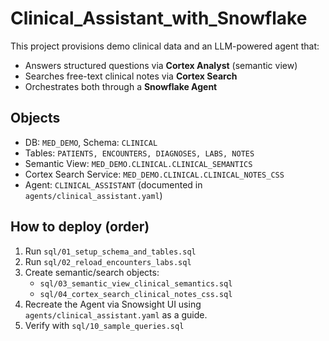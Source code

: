 # Clinical_Assistant_with_Snowflake

This project provisions demo clinical data and an LLM-powered agent that:
- Answers structured questions via **Cortex Analyst** (semantic view)
- Searches free-text clinical notes via **Cortex Search**
- Orchestrates both through a **Snowflake Agent**

## Objects
- DB: `MED_DEMO`, Schema: `CLINICAL`
- Tables: `PATIENTS, ENCOUNTERS, DIAGNOSES, LABS, NOTES`
- Semantic View: `MED_DEMO.CLINICAL.CLINICAL_SEMANTICS`
- Cortex Search Service: `MED_DEMO.CLINICAL.CLINICAL_NOTES_CSS`
- Agent: `CLINICAL_ASSISTANT` (documented in `agents/clinical_assistant.yaml`)

## How to deploy (order)
1. Run `sql/01_setup_schema_and_tables.sql`
2. Run `sql/02_reload_encounters_labs.sql`
3. Create semantic/search objects:
   - `sql/03_semantic_view_clinical_semantics.sql`
   - `sql/04_cortex_search_clinical_notes_css.sql`
4. Recreate the Agent via Snowsight UI using `agents/clinical_assistant.yaml` as a guide.
5. Verify with `sql/10_sample_queries.sql`
